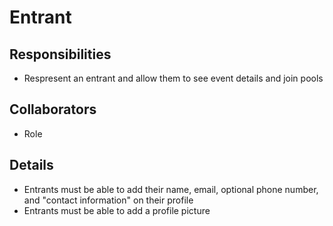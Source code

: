 # Entrant

## Responsibilities

- Respresent an entrant and allow them to see event details and join pools

## Collaborators

- Role

## Details

- Entrants must be able to add their name, email, optional phone number, and "contact information" on their profile
- Entrants must be able to add a profile picture
